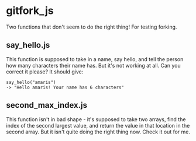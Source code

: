 # gitfork_js
Two functions that don't seem to do the right thing! For testing forking.

## say_hello.js
This function is supposed to take in a name, say hello, and tell the person how many characters their name has. But it's not working at all. Can you correct it please? It should give:
```
say_hello("amaris")
-> "Hello amaris! Your name has 6 characters"
```

## second_max_index.js
This function isn't in bad shape - it's supposed to take two arrays, find the index of the second largest value, and return the value in that location in the second array. But it isn't quite doing the right thing now. Check it out for me.
